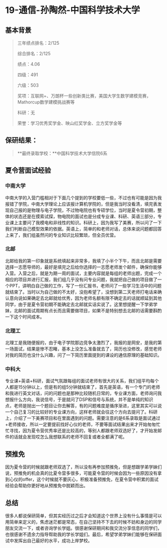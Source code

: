 # 19-通信-孙陶然-中国科学技术大学



## 基本背景

> 三年绩点排名：2/125
>
> 综合排名：2/125
>
> 绩点：4.06
>
> 四级：491
>
> 六级：503
>
> 奖项：互联网+、万朗杯一些创新类比赛，美国大学生数学建模竞赛，Mathorcup数学建模挑战赛等
>
> 科研：无
>
> 荣誉：学习优秀奖学金、映山红奖学金、立方奖学金等



## 保研结果：

> **最终录取学校：**中国科学技术大学信院6系

## 夏令营面试经验

### 中南大学

中南大学的入营门槛相对于下面几个提到的学校要低一些，不过也有可能是因为我报错了学院，中南大学理论上应该报计算机学院的，但是我当时没看清，填完表发现自己报的是物理与电子学院，不过物电院也有专硕学位，当时是夏令营初期，整体的状态还是在摸索试探，物电院的面试也是分成专业课、科研、英语三部分，专业课上主要问了我模电和非线性的知识。科研上，因为我写了美赛，所以问了一下我们判断自己模型效果的依据。英语上，简单的和老师对话，总体来说问题都回答上来了，我们组虽然问的专业知识比较繁琐，但全员优营。

### 北邮

北邮给我的第一印象就是系统填起来非常多，我填了小半个下午，而且北邮是需要选择一志愿导师的，最好是填完之后给你选择的一志愿老师发个邮件，确保你能够入营。入营之后，就是为期一周的面试，主要内容就是每组的老师出题，完成一个相应的项目并进行汇报，我们组几乎没有问专业问题，我就把自己做的项目做了一个PPT，讲明白自己做的工作，写了一份汇报书，老师问了一些学习生活中的问题就结束了。当时以为自己做的不太好，没抱希望了，没想到第二天老师打电话来确认意向说如果确定去北邮就给优秀，因为老师名额有限不确定去的话就顺延到其他同学，由于是夏令营初期不能确定去北邮就实话实说了。这里想提醒一下学弟学妹，北邮的面试周期有点长而且需要做项目，如果不是特别想去北邮的话需要斟酌一下这个时间成本。

### 北理工

北理工是我随便报的，由于电子学院那边竞争太激烈了，我报的是网安，是我的第一场面试，结果是惨不忍睹，基本上没怎么准备就去了，简历也没修改，感觉老师对我的简历也没什么兴趣，问了一下简历里面提到的课设的通信原理的基础知识。

### 中科大

专业课+英语+科研，面试气氛跟每组的面试老师有很大的关系，我们组平均每个人都是15分钟以上，但是有的组5分钟就结束了，首先是英语，有一个专门的老师和我进行英文对话，问的问题也是那种比较随机日常的，专业课方面，老师询问我想报什么方向，我说信号，于是就问了DSP和信号与系统，并不是单纯的知识点，老师是抛出一个题目让你去解答，有的问题难度是循序渐进，这里其实可以说一个自己复习的比较好的专业课方向，这样老师就会往这个方向去提问了。科研上，介绍了一下美赛项目和在里面遇到的问题。需要注意的是6系录取是面试通过+老师接收，所以一定要提前找好心仪的老师，不要等面试结果出来才开始匆匆忙忙寻找，因为夏令营优秀率还是比较高的，等别人都跟老师双选好了，才开始发邮件的话就会发现哎怎么我想联系的老师不回复或者全都满了呢。

## 预推免

因为夏令营的时候就跟老师双选了，所以没有再参加预推免，但是想跟学弟学妹们说，预推免的机会真的比夏令营多很多，可能夏令营的时候会因为一些原因没有拿到心仪的offer，这个时候就不要灰心，积极准备预推免，在夏令营中积累的面试经验会帮助你更好地从预推免中脱颖而出。

## 总结

很多人都说保研简单，但其实经历过之后才会知道这个世界上没有什么事情是可以用简单来定义的，焦虑迷茫都是常态，在自己坚持不下去的时候不妨和身边的同学朋友交流一下，或者咨询学长学姐。很感谢保研期间和我交流分享信息的同学们，也很感谢不遗余力指导帮助我的学长学姐们。最后，希望学弟学妹们能够在保研面试中发挥出自己最好的水平，成功上岸梦校。
